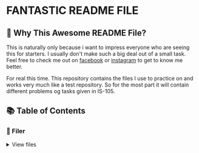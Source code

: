 # FANTASTIC README FILE


## 🤔 Why This Awesome README File?

This is naturally only because i want to impress everyone who are seeing this for starters. I usually don't make such a big deal out of a small task. Feel free to check me out on [facebook](https://www.youtube.com/watch?v=dQw4w9WgXcQ) or [instagram](https://www.youtube.com/watch?v=dQw4w9WgXcQ) to get to know me better.

For real this time. This repository contains the files I use to practice on and works very much like a test
repository. So for the most part it will contain different problems og tasks given in IS-105.


## 📚 Table of Contents

### 📃 Filer

<details>
<summary>View files</summary>

#### Java prosjekter

<details>
<summary>Java Code</summary>

##### Printe navn

- PrintName.java
- PrintName.class

#### Printe om været

- [BrightDay.java] ()
- [BrightDay.class] (https://github.com/LarsHusfloen/repo/blob/main/Java%20code/BrightDay.class)

</details>

#### Resterende filer

<details>
 <summary>Tekst filer</summary>

- Test.txt

